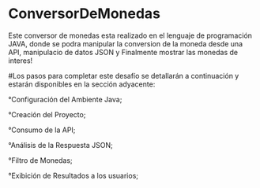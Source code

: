 # ConversorDeMonedas

Este conversor de monedas esta realizado en el lenguaje de programación JAVA,
donde se podra manipular la conversion de la moneda desde una API,
manipulacio  de datos JSON y
Finalmente mostrar las monedas de interes!

#Los pasos para completar este desafío se detallarán a continuación y estarán disponibles en la sección adyacente:

°Configuración del Ambiente Java;

°Creación del Proyecto;

°Consumo de la API;

°Análisis de la Respuesta JSON;

°Filtro de Monedas;

°Exibición de Resultados a los usuarios;
